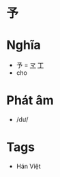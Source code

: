 # 予

# Nghĩa
* 予 = [龴](龴.md) [丁](丁.md)
* cho

# Phát âm
* /dư/

# Tags
* Hán Việt

<script>window.HANZI_FIELD='予';</script>
